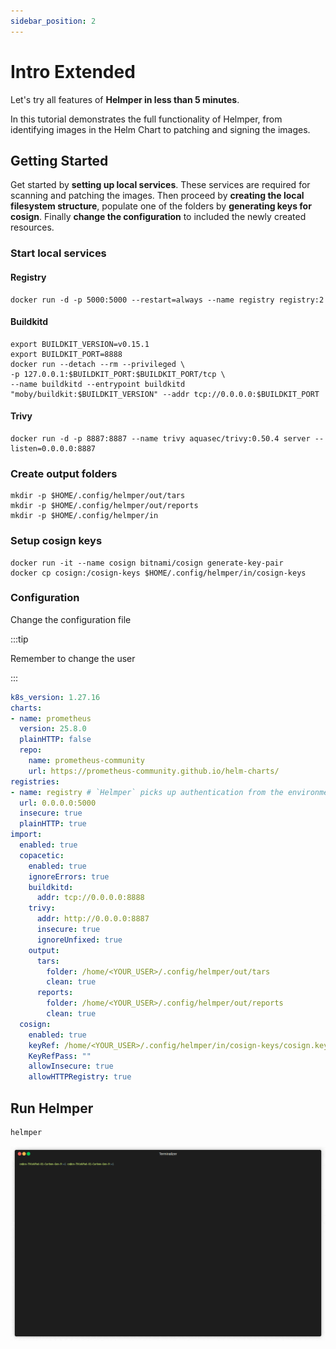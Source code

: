 ```yaml
---
sidebar_position: 2
---
```


# Intro Extended

Let's try all features of **Helmper in less than 5 minutes**.

In this tutorial demonstrates the full functionality of Helmper, from identifying images 
in the Helm Chart to patching and signing the images.

## Getting Started

Get started by **setting up local services**. These services are required for scanning and patching the images.
Then proceed by **creating the local filesystem structure**, populate one of the folders by **generating keys for cosign**. 
Finally **change the configuration** to included the newly created resources.

### Start local services

#### Registry

```shell title="bash"
docker run -d -p 5000:5000 --restart=always --name registry registry:2
```

#### Buildkitd

```shell title="bash"
export BUILDKIT_VERSION=v0.15.1
export BUILDKIT_PORT=8888
docker run --detach --rm --privileged \
-p 127.0.0.1:$BUILDKIT_PORT:$BUILDKIT_PORT/tcp \
--name buildkitd --entrypoint buildkitd "moby/buildkit:$BUILDKIT_VERSION" --addr tcp://0.0.0.0:$BUILDKIT_PORT
```

#### Trivy

```shell title="bash"
docker run -d -p 8887:8887 --name trivy aquasec/trivy:0.50.4 server --listen=0.0.0.0:8887
```

### Create output folders

```shell title="bash"
mkdir -p $HOME/.config/helmper/out/tars
mkdir -p $HOME/.config/helmper/out/reports
mkdir -p $HOME/.config/helmper/in
```

### Setup cosign keys

```shell title="bash"
docker run -it --name cosign bitnami/cosign generate-key-pair 
docker cp cosign:/cosign-keys $HOME/.config/helmper/in/cosign-keys
```

### Configuration

Change the configuration file

:::tip

Remember to change the user

:::

```yaml title="$HOME/.config/helmper/helmper.yaml"
k8s_version: 1.27.16
charts:
- name: prometheus
  version: 25.8.0
  plainHTTP: false
  repo:
    name: prometheus-community
    url: https://prometheus-community.github.io/helm-charts/
registries:
- name: registry # `Helmper` picks up authentication from the environment automatically.
  url: 0.0.0.0:5000
  insecure: true
  plainHTTP: true
import:
  enabled: true
  copacetic:
    enabled: true
    ignoreErrors: true
    buildkitd:
      addr: tcp://0.0.0.0:8888
    trivy:
      addr: http://0.0.0.0:8887
      insecure: true
      ignoreUnfixed: true
    output:
      tars:
        folder: /home/<YOUR_USER>/.config/helmper/out/tars
        clean: true
      reports:
        folder: /home/<YOUR_USER>/.config/helmper/out/reports
        clean: true
  cosign:
    enabled: true
    keyRef: /home/<YOUR_USER>/.config/helmper/in/cosign-keys/cosign.key
    KeyRefPass: ""
    allowInsecure: true
    allowHTTPRegistry: true
```

## Run Helmper

```shell title="Run Helmper"
helmper
```

<p align="center"><img src="https://github.com/ChristofferNissen/helmper/blob/main/docs/gifs/full.gif?raw=true"/></p>
